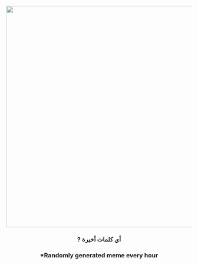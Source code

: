 <p align="center">
        <img src="https://i.redd.it/7jqx1jn1ucb91.jpg" width="600" height="600">
        </p>
        <h3 align="center">? أي كلمات أخيرة</h3>
        <h3 align="center">*Randomly generated meme every hour</h3>
    